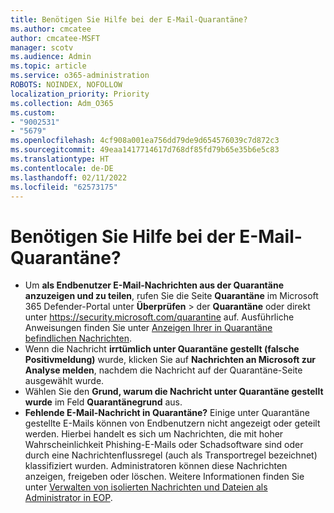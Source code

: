 ```yaml
---
title: Benötigen Sie Hilfe bei der E-Mail-Quarantäne?
ms.author: cmcatee
author: cmcatee-MSFT
manager: scotv
ms.audience: Admin
ms.topic: article
ms.service: o365-administration
ROBOTS: NOINDEX, NOFOLLOW
localization_priority: Priority
ms.collection: Adm_O365
ms.custom:
- "9002531"
- "5679"
ms.openlocfilehash: 4cf908a001ea756dd79de9d654576039c7d872c3
ms.sourcegitcommit: 49eaa1417714617d768df85fd79b65e35b6e5c83
ms.translationtype: HT
ms.contentlocale: de-DE
ms.lasthandoff: 02/11/2022
ms.locfileid: "62573175"
---
```

# <a name="need-help-with-email-quarantine"></a>Benötigen Sie Hilfe bei der E-Mail-Quarantäne?

- Um **als Endbenutzer E-Mail-Nachrichten aus der Quarantäne anzuzeigen und zu teilen**, rufen Sie die Seite **Quarantäne** im Microsoft 365 Defender-Portal unter **Überprüfen** \> der **Quarantäne** oder direkt unter <https://security.microsoft.com/quarantine> auf. Ausführliche Anweisungen finden Sie unter [Anzeigen Ihrer in Quarantäne befindlichen Nachrichten](https://docs.microsoft.com/microsoft-365/security/office-365-security/find-and-release-quarantined-messages-as-a-user#view-your-quarantined-messages).
- Wenn die Nachricht **irrtümlich unter Quarantäne gestellt (falsche Positivmeldung)** wurde, klicken Sie auf **Nachrichten an Microsoft zur Analyse melden**, nachdem die Nachricht auf der Quarantäne-Seite ausgewählt wurde.
- Wählen Sie den **Grund, warum die Nachricht unter Quarantäne gestellt wurde** im Feld **Quarantänegrund** aus.
- **Fehlende E-Mail-Nachricht in Quarantäne?** Einige unter Quarantäne gestellte E-Mails können von Endbenutzern nicht angezeigt oder geteilt werden. Hierbei handelt es sich um Nachrichten, die mit hoher Wahrscheinlichkeit Phishing-E-Mails oder Schadsoftware sind oder durch eine Nachrichtenflussregel (auch als Transportregel bezeichnet) klassifiziert wurden. Administratoren können diese Nachrichten anzeigen, freigeben oder löschen. Weitere Informationen finden Sie unter [Verwalten von isolierten Nachrichten und Dateien als Administrator in EOP](https://docs.microsoft.com/microsoft-365/security/office-365-security/manage-quarantined-messages-and-files).
